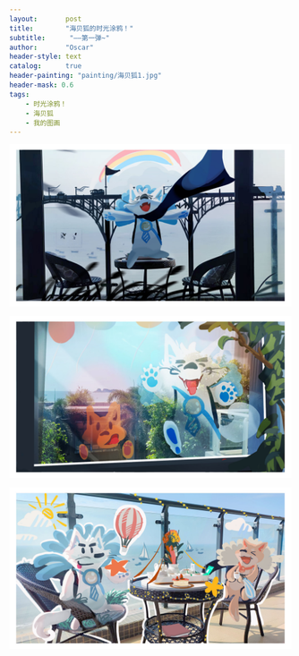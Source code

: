 ```yaml
---
layout:       post
title:        "海贝狐的时光涂鸦！"
subtitle:      "——第一弹~"
author:       "Oscar"
header-style: text
catalog:      true
header-painting: "painting/海贝狐1.jpg"
header-mask: 0.6
tags:
    - 时光涂鸦！
    - 海贝狐
    - 我的图画
---
```

 
 ![painting](https://github.com/Oscar3tr/oscar3tr.github.io/blob/master/painting/March%202025-%E6%B5%B7%E8%B4%9D%E7%8B%901.jpg)
 
 ![painting](https://github.com/Oscar3tr/oscar3tr.github.io/blob/master/painting/March%202025-%E6%B5%B7%E8%B4%9D%E7%8B%902.jpg)
 
 ![painting](https://github.com/Oscar3tr/oscar3tr.github.io/blob/master/painting/March%202025-%E6%B5%B7%E8%B4%9D%E7%8B%903.jpg)
